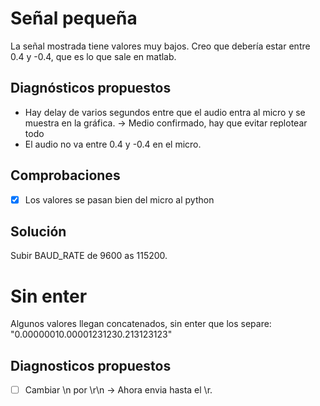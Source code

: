 # Señal pequeña

La señal mostrada tiene valores muy bajos. Creo que debería estar entre 0.4 y -0.4, que es lo que sale en matlab.

## Diagnósticos propuestos

-   Hay delay de varios segundos entre que el audio entra al micro y se muestra en la gráfica. -> Medio confirmado, hay que evitar replotear todo
-   El audio no va entre 0.4 y -0.4 en el micro.

## Comprobaciones

-   [x] Los valores se pasan bien del micro al python

## Solución

Subir BAUD_RATE de 9600 as 115200.

# Sin enter

Algunos valores llegan concatenados, sin enter que los separe: "0.00000010.00001231230.213123123"

## Diagnosticos propuestos

-   [ ] Cambiar \n por \r\n -> Ahora envia hasta el \r.
